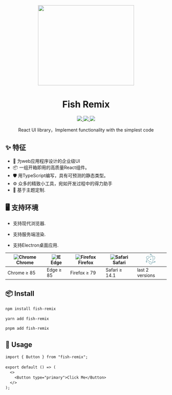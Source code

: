 <!--
 * @Date: 2023-12-30 11:43:31
 * @Description: Modify here please
-->
<p align="center">
  <img width="300px" height="250px" src="https://cdn.yupaowang.com/yupao_pc/images/pl/fb-logo-max.png">
</p>

<h1 align="center">Fish Remix</h1>

<p align="center">
  <a href="https://www.npmjs.org/package/fish-remix">
    <img src="https://img.shields.io/npm/v/fish-bubble-design.svg" />
  </a>
  <a href="https://github.com/u-fish-bubble/fish-remix">
    <img src="https://img.shields.io/badge/node-%20%3E%3D%2018-47c219" />
  </a>
  <a href="https://npmcharts.com/compare/fish-remix?minimal=true">
    <img src="https://img.shields.io/npm/dm/umy-ui.svg" />
  </a>
  <br>
</p>

<p align="center">React UI library，Implement functionality with the simplest code</p>

## ✨ 特征

- 🌈 为web应用程序设计的企业级UI
- 📦 一组开箱即用的高质量React组件。
- 🛡 用TypeScript编写，具有可预测的静态类型。
- ⚙️ 众多的精致小工具，宛如开发过程中的得力助手
- 🎨 基于主题定制.

## 🖥 支持环境

- 支持现代浏览器.

- 支持服务端渲染.

- 支持Electron桌面应用.

| ![Chrome](https://cdn.jsdelivr.net/npm/@browser-logos/chrome/chrome_32x32.png) Chrome | ![IE](https://cdn.jsdelivr.net/npm/@browser-logos/edge/edge_32x32.png) Edge | ![Firefox](https://cdn.jsdelivr.net/npm/@browser-logos/firefox/firefox_32x32.png) Firefox | ![Safari](https://cdn.jsdelivr.net/npm/@browser-logos/safari/safari_32x32.png) Safari | ![Electron](https://raw.githubusercontent.com/alrra/browser-logos/master/src/electron/electron_32x32.png) |
| ------------------------------------------------------------------------------------- | --------------------------------------------------------------------------- | ----------------------------------------------------------------------------------------- | ------------------------------------------------------------------------------------- | --------------------------------------------------------------------------------------------------------- |
| Chrome ≥ 85                                                                           | Edge ≥ 85                                                                   | Firefox ≥ 79                                                                              | Safari ≥ 14.1                                                                         | last 2 versions                                                                                           |

## 📦 Install

```bash
npm install fish-remix
```

```bash
yarn add fish-remix
```

```bash
pnpm add fish-remix
```

## 🔨 Usage

```tsx
import { Button } from "fish-remix";

export default () => (
  <>
    <Button type="primary">Click Me</Button>
  </>
);
```
